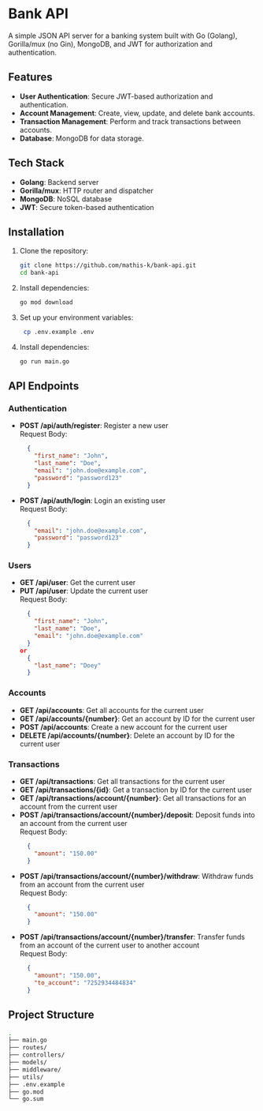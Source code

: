 # Bank API

A simple JSON API server for a banking system built with Go (Golang), Gorilla/mux (no Gin), MongoDB, and JWT for authorization and authentication.

## Features

- **User Authentication**: Secure JWT-based authorization and authentication.
- **Account Management**: Create, view, update, and delete bank accounts.
- **Transaction Management**: Perform and track transactions between accounts.
- **Database**: MongoDB for data storage.

## Tech Stack

- **Golang**: Backend server
- **Gorilla/mux**: HTTP router and dispatcher
- **MongoDB**: NoSQL database
- **JWT**: Secure token-based authentication

## Installation

1. Clone the repository:

   ```bash
   git clone https://github.com/mathis-k/bank-api.git
   cd bank-api
2. Install dependencies:

   ```bash
   go mod download
3. Set up your environment variables:

   ```bash
    cp .env.example .env
4. Install dependencies:

   ```bash
   go run main.go

## API Endpoints

### Authentication

- **POST /api/auth/register**: Register a new user \
Request Body:
  ```json
    {
      "first_name": "John",
      "last_name": "Doe",
      "email": "john.doe@example.com",
      "password": "password123"
    }
- **POST /api/auth/login**: Login an existing user \
  Request Body:
  ```json
    {
      "email": "john.doe@example.com",
      "password": "password123"
    }
### Users

- **GET /api/user**: Get the current user
- **PUT /api/user**: Update the current user \
  Request Body:
  ```json
    {
      "first_name": "John",
      "last_name": "Doe",
      "email": "john.doe@example.com"
    }
  or
    {
      "last_name": "Doey"
    }

### Accounts

- **GET /api/accounts**: Get all accounts for the current user
- **GET /api/accounts/{number}**: Get an account by ID for the current user
- **POST /api/accounts**: Create a new account for the current user
- **DELETE /api/accounts/{number}**: Delete an account by ID for the current user

### Transactions

- **GET /api/transactions**: Get all transactions for the current user
- **GET /api/transactions/{id}**: Get a transaction by ID for the current user
- **GET /api/transactions/account/{number}**: Get all transactions for an account from the current user
- **POST /api/transactions/account/{number}/deposit**: Deposit funds into an account from the current user \
  Request Body:
  ```json
    {
      "amount": "150.00"
    }
- **POST /api/transactions/account/{number}/withdraw**: Withdraw funds from an account from the current user \
  Request Body:
  ```json
    {
      "amount": "150.00"
    }
- **POST /api/transactions/account/{number}/transfer**: Transfer funds from an account of the current user to another account \
  Request Body:
  ```json
    {
      "amount": "150.00",
      "to_account": "7252934484834"
    }


## Project Structure

```bash 
.
├── main.go
├── routes/
├── controllers/
├── models/
├── middleware/
├── utils/
├── .env.example
├── go.mod
└── go.sum